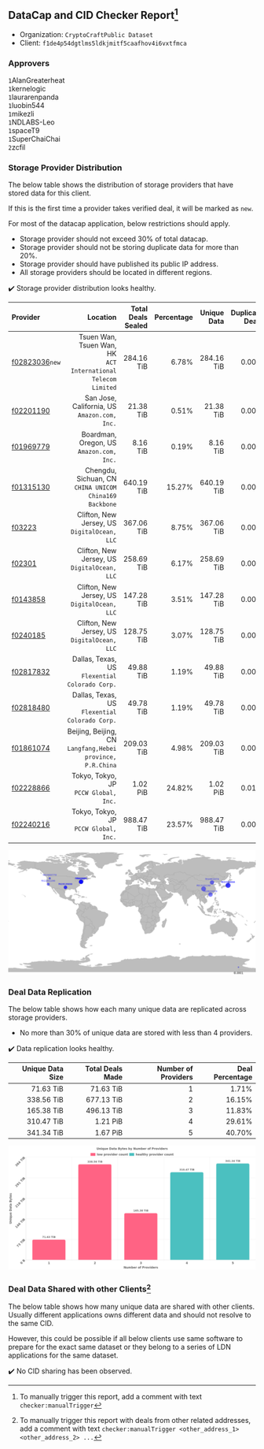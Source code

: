 ## DataCap and CID Checker Report[^1]
 - Organization: `CryptoCraftPublic Dataset`
 - Client: `f1de4p54dgtlms5ldkjmitf5caafhov4i6vxtfmca`
### Approvers
`1`AlanGreaterheat<br/>`1`kernelogic<br/>`1`laurarenpanda<br/>`1`luobin544<br/>`1`mikezli<br/>`1`NDLABS-Leo<br/>`1`spaceT9<br/>`1`SuperChaiChai<br/>`2`zcfil


### Storage Provider Distribution
The below table shows the distribution of storage providers that have stored data for this client.

If this is the first time a provider takes verified deal, it will be marked as `new`.

For most of the datacap application, below restrictions should apply.
 - Storage provider should not exceed 30% of total datacap.
 - Storage provider should not be storing duplicate data for more than 20%.
 - Storage provider should have published its public IP address.
 - All storage providers should be located in different regions.

✔️ Storage provider distribution looks healthy.

| Provider                                                    |                                                         Location | Total Deals Sealed | Percentage | Unique Data | Duplicate Deals |
| :---------------------------------------------------------- | ---------------------------------------------------------------: | -----------------: | ---------: | ----------: | --------------: |
| [f02823036](https://filfox.info/en/address/f02823036)`new`  | Tsuen Wan, Tsuen Wan, HK<br/>`ACT International Telecom Limited` |         284.16 TiB |      6.78% |  284.16 TiB |           0.00% |
| [f02201190](https://filfox.info/en/address/f02201190)       |                  San Jose, California, US<br/>`Amazon.com, Inc.` |          21.38 TiB |      0.51% |   21.38 TiB |           0.00% |
| [f01969779](https://filfox.info/en/address/f01969779)       |                      Boardman, Oregon, US<br/>`Amazon.com, Inc.` |           8.16 TiB |      0.19% |    8.16 TiB |           0.00% |
| [f01315130](https://filfox.info/en/address/f01315130)       |        Chengdu, Sichuan, CN<br/>`CHINA UNICOM China169 Backbone` |         640.19 TiB |     15.27% |  640.19 TiB |           0.00% |
| [f03223](https://filfox.info/en/address/f03223)             |                  Clifton, New Jersey, US<br/>`DigitalOcean, LLC` |         367.06 TiB |      8.75% |  367.06 TiB |           0.00% |
| [f02301](https://filfox.info/en/address/f02301)             |                  Clifton, New Jersey, US<br/>`DigitalOcean, LLC` |         258.69 TiB |      6.17% |  258.69 TiB |           0.00% |
| [f0143858](https://filfox.info/en/address/f0143858)         |                  Clifton, New Jersey, US<br/>`DigitalOcean, LLC` |         147.28 TiB |      3.51% |  147.28 TiB |           0.00% |
| [f0240185](https://filfox.info/en/address/f0240185)         |                  Clifton, New Jersey, US<br/>`DigitalOcean, LLC` |         128.75 TiB |      3.07% |  128.75 TiB |           0.00% |
| [f02817832](https://filfox.info/en/address/f02817832)       |                Dallas, Texas, US<br/>`Flexential Colorado Corp.` |          49.88 TiB |      1.19% |   49.88 TiB |           0.00% |
| [f02818480](https://filfox.info/en/address/f02818480)       |                Dallas, Texas, US<br/>`Flexential Colorado Corp.` |          49.78 TiB |      1.19% |   49.78 TiB |           0.00% |
| [f01861074](https://filfox.info/en/address/f01861074)       |    Beijing, Beijing, CN<br/>`Langfang,Hebei province, P.R.China` |         209.03 TiB |      4.98% |  209.03 TiB |           0.00% |
| [f02228866](https://filfox.info/en/address/f02228866)       |                         Tokyo, Tokyo, JP<br/>`PCCW Global, Inc.` |           1.02 PiB |     24.82% |    1.02 PiB |           0.01% |
| [f02240216](https://filfox.info/en/address/f02240216)       |                         Tokyo, Tokyo, JP<br/>`PCCW Global, Inc.` |         988.47 TiB |     23.57% |  988.47 TiB |           0.00% |

<img src="https://raw.githubusercontent.com/data-preservation-programs/filplus-checker-assets/main/filecoin-project/filecoin-plus-large-datasets/issues/2149/1703578793894.png"/>

### Deal Data Replication
The below table shows how each many unique data are replicated across storage providers.

- No more than 30% of unique data are stored with less than 4 providers.

✔️ Data replication looks healthy.

| Unique Data Size | Total Deals Made | Number of Providers | Deal Percentage |
| ---------------: | ---------------: | ------------------: | --------------: |
|        71.63 TiB |        71.63 TiB |                   1 |           1.71% |
|       338.56 TiB |       677.13 TiB |                   2 |          16.15% |
|       165.38 TiB |       496.13 TiB |                   3 |          11.83% |
|       310.47 TiB |         1.21 PiB |                   4 |          29.61% |
|       341.34 TiB |         1.67 PiB |                   5 |          40.70% |

<img src="https://raw.githubusercontent.com/data-preservation-programs/filplus-checker-assets/main/filecoin-project/filecoin-plus-large-datasets/issues/2149/1703578794732.png"/>

### Deal Data Shared with other Clients[^3]
The below table shows how many unique data are shared with other clients.
Usually different applications owns different data and should not resolve to the same CID.

However, this could be possible if all below clients use same software to prepare for the exact same dataset or they belong to a series of LDN applications for the same dataset.

✔️ No CID sharing has been observed.

[^1]: To manually trigger this report, add a comment with text `checker:manualTrigger`

[^2]: Deals from those addresses are combined into this report as they are specified with `checker:manualTrigger`

[^3]: To manually trigger this report with deals from other related addresses, add a comment with text `checker:manualTrigger <other_address_1> <other_address_2> ...`
